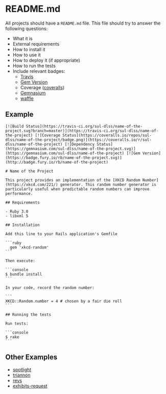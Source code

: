 # README.md

All projects should have a `README.md` file. This file should try to answer the following questions:

- What it is
- External requirements
- How to install it
- How to use it
- How to deploy it (if appropriate)
- How to run the tests
- Include relevant badges:
    - [Travis](http://docs.travis-ci.com/user/status-images/)
    - [Gem Version](http://badge.fury.io/for/rb)
    - Coverage ([coveralls](https://coveralls.io/))
    - [Gemnasium](https://gemnasium.com/)
    - [waffle](https://waffle.io/)


## Example
    [![Build Status](https://travis-ci.org/sul-dlss/name-of-the-project.svg?branch=master)](https://travis-ci.org/sul-dlss/name-of-the-project) [![Coverage Status](https://coveralls.io/repos/sul-dlss/name-of-the-project/badge.png)](https://coveralls.io/r/sul-dlss/name-of-the-project) [![Dependency Status](https://gemnasium.com/sul-dlss/name-of-the-project.svg)](https://gemnasium.com/sul-dlss/name-of-the-project) [![Gem Version](https://badge.fury.io/rb/name-of-the-project.svg)](http://badge.fury.io/rb/name-of-the-project)

    # Name of the Project

    This project provides an implementation of the [XKCD Random Number](https://xkcd.com/221/) generator. This random number generator is particularly useful when predictable random numbers can improve performance.

    ## Requirements

    - Ruby 3.0
    - libxml 5

    ## Installation

    Add this line to your Rails application's Gemfile

    ```ruby
      gem 'xkcd-random'
    ```

    Then execute:

    ```console
    $ bundle install
    ```

    In your code, record the random number:

    ```
    XKCD::Random.number = 4 # chosen by a fair die roll
    ```

    ## Running the tests

    Run tests:

    ```console
    $ rake
    ```
    
## Other Examples

- [spotlight](https://github.com/sul-dlss/spotlight)
- [triannon](https://github.com/sul-dlss/triannon)
- [revs](https://github.com/sul-dlss/revs)
- [exhibits-request](https://github.com/sul-dlss/exhibits-request)
